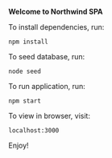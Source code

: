 <b>Welcome to Northwind SPA</b>

To install dependencies, run:

	npm install

To seed database, run:

	node seed

To run application, run:

	npm start

To view in browser, visit:

	localhost:3000


Enjoy!